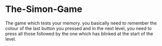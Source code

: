 # The-Simon-Game
The game which tests your memory. you basically need to remember the colour of the last button you pressed and in the next level, you need to press all those followed by the one which has blinked at the start of the level.
